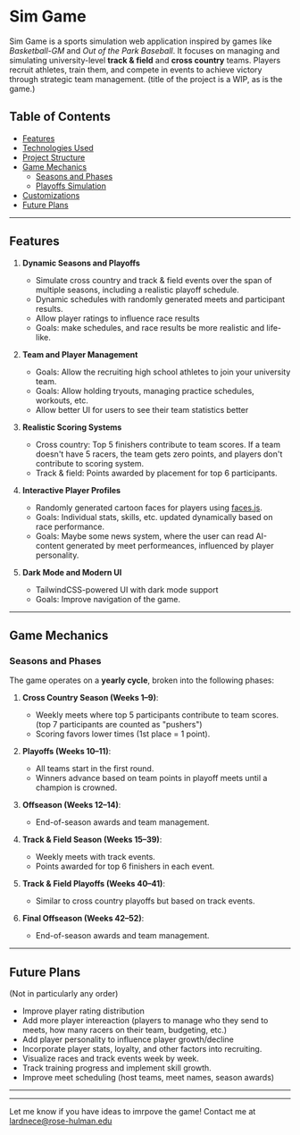 # Sim Game

Sim Game is a sports simulation web application inspired by games like *Basketball-GM* and *Out of the Park Baseball*. It focuses on managing and simulating university-level **track & field** and **cross country** teams. Players recruit athletes, train them, and compete in events to achieve victory through strategic team management. (title of the project is a WIP, as is the game.)

## Table of Contents
- [Features](#features)
- [Technologies Used](#technologies-used)
- [Project Structure](#project-structure)
- [Game Mechanics](#game-mechanics)
  - [Seasons and Phases](#seasons-and-phases)
  - [Playoffs Simulation](#playoffs-simulation)
- [Customizations](#customizations)
- [Future Plans](#future-plans)

---

## Features

1. **Dynamic Seasons and Playoffs**
   - Simulate cross country and track & field events over the span of multiple seasons, including a realistic playoff schedule. 
   - Dynamic schedules with randomly generated meets and participant results.
   - Allow player ratings to influence race results
   - Goals: make schedules, and race results be more realistic and life-like.

2. **Team and Player Management**
   - Goals: Allow the recruiting high school athletes to join your university team.
   - Goals: Allow holding tryouts, managing practice schedules, workouts, etc.
   - Allow better UI for users to see their team statistics better

3. **Realistic Scoring Systems**
   - Cross country: Top 5 finishers contribute to team scores. If a team doesn't have 5 racers, the team gets zero points, and players don't contribute to scoring system.
   - Track & field: Points awarded by placement for top 6 participants.

4. **Interactive Player Profiles**
   - Randomly generated cartoon faces for players using [faces.js](https://github.com/zengm-games/facesjs).
   - Goals: Individual stats, skills, etc. updated dynamically based on race performance.
   - Goals: Maybe some news system, where the user can read AI-content generated by meet performeances, influenced by player personality.

5. **Dark Mode and Modern UI**
   - TailwindCSS-powered UI with dark mode support
   - Goals: Improve navigation of the game.

---

## Game Mechanics

### Seasons and Phases

The game operates on a **yearly cycle**, broken into the following phases:

1. **Cross Country Season (Weeks 1–9)**:
   - Weekly meets where top 5 participants contribute to team scores. (top 7 participants are counted as "pushers")
   - Scoring favors lower times (1st place = 1 point).

2. **Playoffs (Weeks 10–11)**:
   - All teams start in the first round.
   - Winners advance based on team points in playoff meets until a champion is crowned.

3. **Offseason (Weeks 12–14)**:
   - End-of-season awards and team management.

4. **Track & Field Season (Weeks 15–39)**:
   - Weekly meets with track events.
   - Points awarded for top 6 finishers in each event.

5. **Track & Field Playoffs (Weeks 40–41)**:
   - Similar to cross country playoffs but based on track events.

6. **Final Offseason (Weeks 42–52)**:
   - End-of-season awards and team management.

---

## Future Plans
(Not in particularly any order)

- Improve player rating distribution
- Add more player intereaction (players to manage who they send to meets, how many racers on their team, budgeting, etc.)
- Add player personality to influence player growth/decline
- Incorporate player stats, loyalty, and other factors into recruiting.
- Visualize races and track events week by week.
- Track training progress and implement skill growth.
- Improve meet scheduling (host teams, meet names, season awards)

---

---

Let me know if you have ideas to imrpove the game! Contact me at lardnece@rose-hulman.edu
